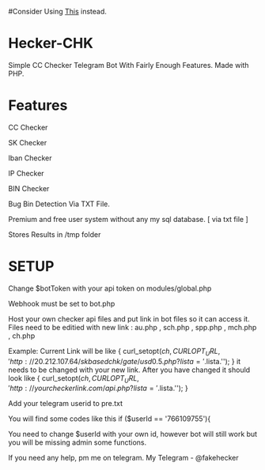 #Consider Using [This](https://github.com/Junaid433/Test-Chemcker-Bot) instead.

# Hecker-CHK
Simple CC Checker Telegram Bot With Fairly Enough Features. Made with PHP. 

# Features 
CC Checker

SK Checker

Iban Checker

IP Checker

BIN Checker

Bug Bin Detection Via TXT File.

Premium and free user system without any my sql database. [ via txt file ]

Stores Results in /tmp folder

# SETUP 

Change $botToken with your api token on modules/global.php

Webhook must be set to bot.php

Host your own checker api files and put link in bot files so it can access it. Files need to be editied with new link : 
au.php , sch.php , spp.php , mch.php , ch.php

Example: Current Link will be like { curl_setopt($ch, CURLOPT_URL, 'http://20.212.107.64/skbasedchk/gate/usd0.5.php?lista='.$lista.''); } 
it needs to be changed with your new link. After you have changed it should look like { curl_setopt($ch, CURLOPT_URL, 'http://yourcheckerlink.com/api.php?lista='.$lista.''); } 

Add your telegram userid to pre.txt

You will find some codes like this if ($userId == '766109755'){

You need to change $userId with your own id, however bot will still work but you will be missing admin some functions.

If you need any help, pm me on telegram. 
My Telegram - @fakehecker
